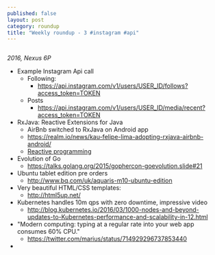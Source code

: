 ```yaml
---
published: false
layout: post
category: roundup
title: "Weekly roundup - 3 #instagram #api"
---
```







![]()

*2016, Nexus 6P*

* Example Instagram Api call
  * Following:
    * https://api.instagram.com/v1/users/USER_ID/follows?access_token=TOKEN
  * Posts
    * https://api.instagram.com/v1/users/USER_ID/media/recent?access_token=TOKEN
* RxJava: Reactive Extensions for Java
  * AirBnb switched to RxJava on Android app
  * https://realm.io/news/kau-felipe-lima-adopting-rxjava-airbnb-android/
  * [Reactive programming](https://en.wikipedia.org/wiki/Reactive_programming)
* Evolution of Go
  * https://talks.golang.org/2015/gophercon-goevolution.slide#21
* Ubuntu tablet edition pre orders
  * http://www.bq.com/uk/aquaris-m10-ubuntu-edition
* Very beautiful HTML/CSS templates:
  * http://html5up.net/
* Kubernetes handles 10m qps with zero downtime, impressive video
  * http://blog.kubernetes.io/2016/03/1000-nodes-and-beyond-updates-to-Kubernetes-performance-and-scalability-in-12.html  
* "Modern computing: typing at a regular rate into your web app consumes 60% CPU."
	* https://twitter.com/marius/status/714929296737853440
* 